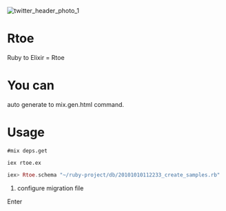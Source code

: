![twitter_header_photo_1](https://user-images.githubusercontent.com/16901754/98137723-a8124800-1f05-11eb-821b-29afb29cfeb8.png)

# Rtoe
Ruby to Elixir = Rtoe

# You can
auto generate to mix.gen.html command.

# Usage

```rtoe
#mix deps.get

iex rtoe.ex
```

```elixir
iex> Rtoe.schema "~/ruby-project/db/20101010112233_create_samples.rb"
```

1. configure migration file

Enter
